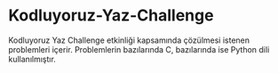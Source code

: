 # Kodluyoruz-Yaz-Challenge
Kodluyoruz Yaz Challenge etkinliği kapsamında çözülmesi istenen problemleri içerir.
Problemlerin bazılarında C, bazılarında ise Python dili kullanılmıştır.
